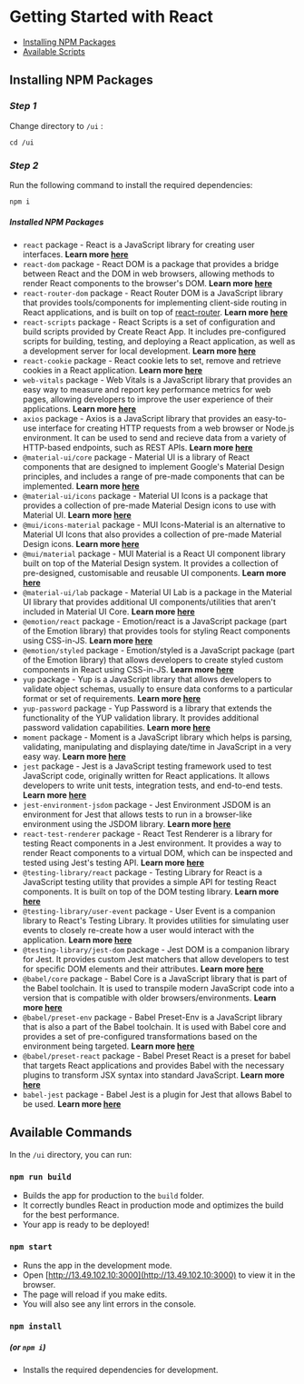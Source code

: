 # Getting Started with React

-   [Installing NPM Packages](#installing-npm-packages)
-   [Available Scripts](#available-scripts)

## Installing NPM Packages

### _Step 1_

Change directory to `/ui` :

```
cd /ui
```

### _Step 2_

Run the following command to install the required dependencies:

```
npm i
```

##### Installed NPM Packages

-   `react` package - React is a JavaScript library for creating user interfaces. **Learn more [here](https://www.npmjs.com/package/react)**
-   `react-dom` package - React DOM is a package that provides a bridge between React and the DOM in web browsers, allowing methods to render React components to the browser's DOM. **Learn more [here](https://www.npmjs.com/package/react-dom)**
-   `react-router-dom` package - React Router DOM is a JavaScript library that provides tools/components for implementing client-side routing in React applications, and is built on top of [react-router](https://www.npmjs.com/package/react-router). **Learn more [here](https://www.npmjs.com/package/react-router-dom)**
-   `react-scripts` package - React Scripts is a set of configuration and build scripts provided by Create React App. It includes pre-configured scripts for building, testing, and deploying a React application, as well as a development server for local development. **Learn more [here](https://www.npmjs.com/package/react-scripts)**
-   `react-cookie` package - React cookie lets to set, remove and retrieve cookies in a React application. **Learn more [here](https://www.npmjs.com/package/react-cookie)**
-   `web-vitals` package - Web Vitals is a JavaScript library that provides an easy way to measure and report key performance metrics for web pages, allowing developers to improve the user experience of their applications. **Learn more [here](https://www.npmjs.com/package/web-vitals)**
-   `axios` package - Axios is a JavaScript library that provides an easy-to-use interface for creating HTTP requests from a web browser or Node.js environment. It can be used to send and recieve data from a variety of HTTP-based endpoints, such as REST APIs. **Learn more [here](https://www.npmjs.com/package/axios)**
-   `@material-ui/core` package - Material UI is a library of React components that are designed to implement Google's Material Design principles, and includes a range of pre-made components that can be implemented. **Learn more [here](https://www.npmjs.com/package/@material-ui/core)**
-   `@material-ui/icons` package - Material UI Icons is a package that provides a collection of pre-made Material Design icons to use with Material UI. **Learn more [here](https://www.npmjs.com/package/@material-ui/icons)**
-   `@mui/icons-material` package - MUI Icons-Material is an alternative to Material UI Icons that also provides a collection of pre-made Material Design icons. **Learn more [here](https://www.npmjs.com/package/@mui/icons-material)**
-   `@mui/material` package - MUI Material is a React UI component library built on top of the Material Design system. It provides a collection of pre-designed, customisable and reusable UI components. **Learn more [here](https://www.npmjs.com/package/@mui/material)**
-   `@material-ui/lab` package - Material UI Lab is a package in the Material UI library that provides additional UI components/utilities that aren't included in Material UI Core. **Learn more [here](https://www.npmjs.com/package/@material-ui/lab)**
-   `@emotion/react` package - Emotion/react is a JavaScript package (part of the Emotion library) that provides tools for styling React components using CSS-in-JS. **Learn more [here](https://www.npmjs.com/package/@emotion/react)**
-   `@emotion/styled` package - Emotion/styled is a JavaScript package (part of the Emotion library) that allows developers to create styled custom components in React using CSS-in-JS. **Learn more [here](https://www.npmjs.com/package/@emotion/styled)**
-   `yup` package - Yup is a JavaScript library that allows developers to validate object schemas, usually to ensure data conforms to a particular format or set of requirements. **Learn more [here](https://www.npmjs.com/package/yup)**
-   `yup-password` package - Yup Password is a library that extends the functionality of the YUP validation library. It provides additional password validation capabilities. **Learn more [here](https://www.npmjs.com/package/yup-password)**
-   `moment` package - Moment is a JavaScript library which helps is parsing, validating, manipulating and displaying date/time in JavaScript in a very easy way. **Learn more [here](https://momentjs.com)**
-   `jest` package - Jest is a JavaScript testing framework used to test JavaScript code, originally written for React applications. It allows developers to write unit tests, integration tests, and end-to-end tests. **Learn more [here](https://www.npmjs.com/package/jest)**
-   `jest-environment-jsdom` package - Jest Environment JSDOM is an environment for Jest that allows tests to run in a browser-like environment using the JSDOM library. **Learn more [here](https://www.npmjs.com/package/jest-environment-jsdom)**
-   `react-test-renderer` package - React Test Renderer is a library for testing React components in a Jest environment. It provides a way to render React components to a virtual DOM, which can be inspected and tested using Jest's testing API. **Learn more [here](https://www.npmjs.com/package/react-test-renderer)**
-   `@testing-library/react` package - Testing Library for React is a JavaScript testing utility that provides a simple API for testing React components. It is built on top of the DOM testing library. **Learn more [here](https://www.npmjs.com/package/@testing-library/react)**
-   `@testing-library/user-event` package - User Event is a companion library to React's Testing Library. It provides utilities for simulating user events to closely re-create how a user would interact with the application. **Learn more [here](https://www.npmjs.com/package/@testing-library/user-event)**
-   `@testing-library/jest-dom` package - Jest DOM is a companion library for Jest. It provides custom Jest matchers that allow developers to test for specific DOM elements and their attributes. **Learn more [here](https://www.npmjs.com/package/@testing-library/jest-dom)**
-   `@babel/core` package - Babel Core is a JavaScript library that is part of the Babel toolchain. It is used to transpile modern JavaScript code into a version that is compatible with older browsers/environments. **Learn more [here](https://www.npmjs.com/package/@babel/core)**
-   `@babel/preset-env` package - Babel Preset-Env is a JavaScript library that is also a part of the Babel toolchain. It is used with Babel core and provides a set of pre-configured transformations based on the environment being targeted. **Learn more [here](https://www.npmjs.com/package/@babel/preset-env)**
-   `@babel/preset-react` package - Babel Preset React is a preset for babel that targets React applications and provides Babel with the necessary plugins to transform JSX syntax into standard JavaScript. **Learn more [here](https://www.npmjs.com/package/@babel/preset-react)**
-   `babel-jest` package - Babel Jest is a plugin for Jest that allows Babel to be used. **Learn more [here](https://www.npmjs.com/package/babel-jest)**

## Available Commands

In the `/ui` directory, you can run:

### `npm run build`

-   Builds the app for production to the `build` folder.
-   It correctly bundles React in production mode and optimizes the build for the best performance.
-   Your app is ready to be deployed!

### `npm start`

-   Runs the app in the development mode.
-   Open [http://13.49.102.10:3000](http://13.49.102.10:3000) to view it in the browser.
-   The page will reload if you make edits.
-   You will also see any lint errors in the console.

### `npm install`

##### (or `npm i`)

-   Installs the required dependencies for development.
